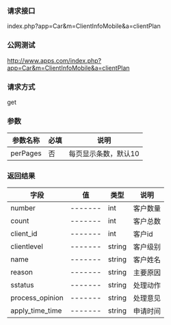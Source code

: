 ### **请求接口**
index.php?app=Car&m=ClientInfoMobile&a=clientPlan



### **公网测试**
http://www.apps.com/index.php?app=Car&m=ClientInfoMobile&a=clientPlan

### **请求方式**
get


### **参数**
| 参数名称  |必填|     说明      |
|------|-----|------|
| perPages     | 否 |   每页显示条数，默认10   |
### **返回结果**
|字段        |值          |类型    |说明        |
| ---------  |--------    |-------- |--------  |
|number|-------   |int  |客户数量  |
|count| -------     |int    |客户总数     |
|client_id| -------     |int    |客户id     |
|clientlevel| -------     |string   |客户级别    |
|name| -------     |string    |客户姓名     |
|reason| -------     |string    |主要原因     |
|sstatus| -------     |string    |处理动作     |
|process_opinion| -------     |string    |处理意见     |
|apply_time_time| -------     |string   |申请时间    |